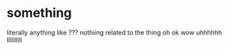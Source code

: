 # something

literally anything like ??? nothiing related to the thing oh ok wow 
uhhhhhh 
llllllllll
